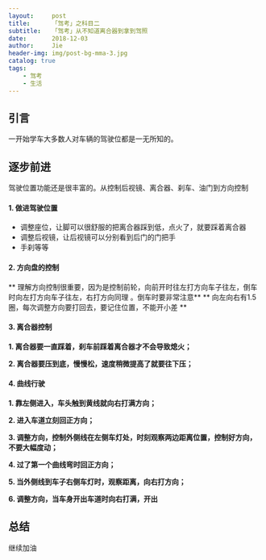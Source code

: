 ```yaml
---
layout:     post
title:      「驾考」之科目二
subtitle:   「驾考」从不知道离合器到拿到驾照
date:       2018-12-03
author:     Jie
header-img: img/post-bg-mma-3.jpg
catalog: true
tags:
    - 驾考
    - 生活
---
```



## 引言

一开始学车大多数人对车辆的驾驶位都是一无所知的。

## 逐步前进

驾驶位置功能还是很丰富的。从控制后视镜、离合器、刹车、油门到方向控制


#### 1. 做进驾驶位置

- 调整座位，让脚可以很舒服的把离合器踩到低，点火了，就要踩着离合器
- 调整后视镜，让后视镜可以分别看到后门的门把手
- 手刹等等

#### 2. 方向盘的控制
** 理解方向控制很重要，因为是控制前轮，向前开时往左打方向车子往左，倒车时向左打方向车子往左，右打方向同理 。倒车时要非常注意**
** 向左向右有1.5圈，每次调整方向要打回去，要记住位置，不能开小差 **

#### 3. 离合器控制

**1. 离合器要一直踩着，刹车前踩着离合器才不会导致熄火；**

**2. 离合器要压到底，慢慢松，速度稍微提高了就要往下压；**


#### 4. 曲线行驶

**1. 靠左侧进入，车头触到黄线就向右打满方向；**

**2. 进入车道立刻回正方向；**

**3. 调整方向，控制外侧线在左侧车灯处，时刻观察两边距离位置，控制好方向，不要大幅度动；**

**4. 过了第一个曲线弯时回正方向；**

**5. 当外侧线到车子右侧车灯时，观察距离，向右打方向；**

**6. 调整方向，当车身开出车道时向右打满，开出**

## 总结

继续加油
